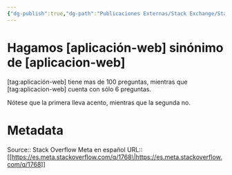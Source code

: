 ```yaml
---
{"dg-publish":true,"dg-path":"Publicaciones Externas/Stack Exchange/Stack Overflow en español/Stack Overflow en español Meta/es.meta.stackoverflow.com-1768.md","permalink":"/publicaciones-externas/stack-exchange/stack-overflow-en-espanol/stack-overflow-en-espanol-meta/es-meta-stackoverflow-com-1768/","title":"Hagamos [aplicación-web] sinónimo de [aplicacion-web]","hide":true,"noteIcon":"default","created":"2024-04-03T12:49:10.510-06:00","updated":"2024-04-05T16:44:00.839-06:00"}
---
```


# Hagamos [aplicación-web] sinónimo de [aplicacion-web]

[tag:aplicación-web] tiene mas de 100 preguntas, mientras que [tag:aplicacion-web] cuenta con sólo 6 preguntas.

Nótese que la primera lleva acento, mientras que la segunda no.

# Metadata
Source:: Stack Overflow Meta en español
URL:: [[https://es.meta.stackoverflow.com/q/1768\|https://es.meta.stackoverflow.com/q/1768]]

